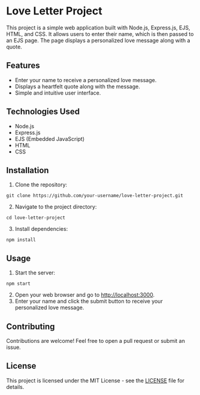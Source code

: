 <h1>Love Letter Project</h1>

<p>This project is a simple web application built with Node.js, Express.js, EJS, HTML, and CSS. It allows users to enter their name, which is then passed to an EJS page. The page displays a personalized love message along with a quote.</p>

<h2>Features</h2>

<ul>
  <li>Enter your name to receive a personalized love message.</li>
  <li>Displays a heartfelt quote along with the message.</li>
  <li>Simple and intuitive user interface.</li>
</ul>

<h2>Technologies Used</h2>

<ul>
  <li>Node.js</li>
  <li>Express.js</li>
  <li>EJS (Embedded JavaScript)</li>
  <li>HTML</li>
  <li>CSS</li>
</ul>

<h2>Installation</h2>

<ol>
  <li>Clone the repository:</li>
</ol>

<pre><code>git clone https://github.com/your-username/love-letter-project.git
</code></pre>

<ol start="2">
  <li>Navigate to the project directory:</li>
</ol>

<pre><code>cd love-letter-project
</code></pre>

<ol start="3">
  <li>Install dependencies:</li>
</ol>

<pre><code>npm install
</code></pre>

<h2>Usage</h2>

<ol>
  <li>Start the server:</li>
</ol>

<pre><code>npm start
</code></pre>

<ol start="2">
  <li>Open your web browser and go to <a href="http://localhost:3000">http://localhost:3000</a>.</li>
  <li>Enter your name and click the submit button to receive your personalized love message.</li>
</ol>

<h2>Contributing</h2>

<p>Contributions are welcome! Feel free to open a pull request or submit an issue.</p>

<h2>License</h2>

<p>This project is licensed under the MIT License - see the <a href="LICENSE">LICENSE</a> file for details.</p>
